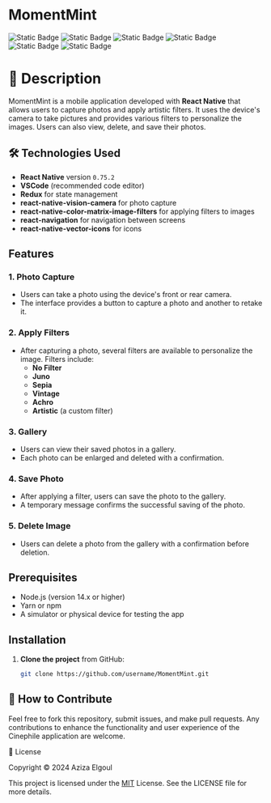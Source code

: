 
# MomentMint

![Static Badge](https://img.shields.io/badge/v8.1-b?logo=npm&label=npm) ![Static Badge](https://img.shields.io/badge/v16.13-b?label=nodeJs)
![Static Badge](https://img.shields.io/badge/VsCode-c?color=blue) ![Static Badge](https://img.shields.io/badge/React%20Native-c?color=blue) ![Static Badge](https://img.shields.io/badge/Java-c?color=red) ![Static Badge](https://img.shields.io/badge/Firebase-c?logo=Firebase&color=gray)


# 📝 Description

MomentMint is a mobile application developed with **React Native** that allows users to capture photos and apply artistic filters. It uses the device's camera to take pictures and provides various filters to personalize the images. Users can also view, delete, and save their photos.



##  🛠 Technologies Used

- **React Native** version `0.75.2`
- **VSCode** (recommended code editor)
- **Redux** for state management
- **react-native-vision-camera** for photo capture
- **react-native-color-matrix-image-filters** for applying filters to images
- **react-navigation** for navigation between screens
- **react-native-vector-icons** for icons

## Features

### 1. **Photo Capture**
   - Users can take a photo using the device's front or rear camera.
   - The interface provides a button to capture a photo and another to retake it.

### 2. **Apply Filters**
   - After capturing a photo, several filters are available to personalize the image. Filters include:
     - **No Filter**
     - **Juno**
     - **Sepia**
     - **Vintage**
     - **Achro**
     - **Artistic** (a custom filter)
   
### 3. **Gallery**
   - Users can view their saved photos in a gallery.
   - Each photo can be enlarged and deleted with a confirmation.

### 4. **Save Photo**
   - After applying a filter, users can save the photo to the gallery.
   - A temporary message confirms the successful saving of the photo.

### 5. **Delete Image**
   - Users can delete a photo from the gallery with a confirmation before deletion.

## Prerequisites

- Node.js (version 14.x or higher)
- Yarn or npm
- A simulator or physical device for testing the app

## Installation

1. **Clone the project** from GitHub:
   ```bash
   git clone https://github.com/username/MomentMint.git


## 👏 How to Contribute

Feel free to fork this repository, submit issues, and make pull requests. Any contributions to enhance the functionality and user experience of the Cinephile application are welcome.

📄 License

Copyright © 2024 Aziza Elgoul

This project is licensed under the [MIT](https://opensource.org/license/mit) License. See the LICENSE file for more details.
